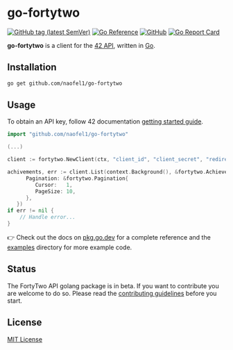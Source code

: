 # go-fortytwo

[![GitHub tag (latest
SemVer)](https://img.shields.io/github/v/tag/naofel1/go-fortytwo?label=go%20module)](https://github.com/naofel1/go-fortytwo/tags)
[![Go
Reference](https://pkg.go.dev/badge/github.com/naofel1/go-fortytwo.svg)](https://pkg.go.dev/github.com/naofel1/go-fortytwo)
[![GitHub](https://img.shields.io/github/license/naofel1/go-fortytwo)](LICENSE)
[![Go Report
Card](https://goreportcard.com/badge/github.com/naofel1/go-fortytwo)](https://goreportcard.com/report/github.com/naofel1/go-fortytwo)

**go-fortytwo** is a client for the [42
API](https://api.intra.42.fr/apidoc), written in
[Go](https://golang.org/).

## Installation

```sh
go get github.com/naofel1/go-fortytwo
```

## Usage

To obtain an API key, follow 42 documentation [getting started
guide](https://api.intra.42.fr/apidoc/guides/getting_started).

```go
import "github.com/naofel1/go-fortytwo"

(...)

client := fortytwo.NewClient(ctx, "client_id", "client_secret", "redirect_url", []string{"public"})

achivements, err := client.List(context.Background(), &fortytwo.AchievementQueryRequest{
      Pagination: &fortytwo.Pagination{
         Cursor:   1,
         PageSize: 10,
      },
   })
if err != nil {
    // Handle error...
}
```

👉 Check out the docs on
[pkg.go.dev](https://pkg.go.dev/github.com/naofel1/go-fortytwo) for a complete
reference and the [examples](/examples) directory for more example code.

## Status

The FortyTwo API golang package is in beta. If you want to contribute you are
welcome to do so. Please read the [contributing guidelines](CONTRIBUTING.md) before you start.

## License

[MIT License](LICENSE)
